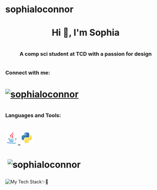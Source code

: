# sophialoconnor
# <h1 align="center">Hi 👋, I'm Sophia</h1>
# <h3 align="center">A comp sci student at TCD with a passion for design</h3>

# <h3 align="left">Connect with me:</h3> 
# <a href="https://www.leetcode.com/sophialoconnor" target="blank"><img align="center" src="https://raw.githubusercontent.com/rahuldkjain/github-profile-readme-generator/master/src/images/icons/Social/leet-code.svg" alt="sophialoconnor" height="30" width="40" /></a>
# </p>

# <h3 align="left">Languages and Tools:</h3>
# <p align="left"> <a href="https://www.java.com" target="_blank" rel="noreferrer"> <img src="https://raw.githubusercontent.com/devicons/devicon/master/icons/java/java-original.svg" alt="java" width="40" height="40"/> </a> <a href="https://www.python.org" target="_blank" rel="noreferrer"> <img src="https://raw.githubusercontent.com/devicons/devicon/master/icons/python/python-original.svg" alt="python" width="40" height="40"/> </a> </p>

# <p>&nbsp;<img align="center" src="https://github-readme-stats.vercel.app/api?username=sophialoconnor&show_icons=true&locale=en" alt="sophialoconnor" /></p>



![My Tech Stack✨🌱](https://github-readme-tech-stack.vercel.app/api/cards?title=My+Tech+Stack%E2%9C%A8%F0%9F%8C%B1&lineCount=2&theme=github&line1=javascript%2Cjavascript%2Cecfd48%3Bcss%2Ccss%2Cf89b3f%3Bhtml%2Chtml%2Cb42c98%3Bjava%2Cjava%2C8839f3%3B&line2=processing%2Cprocessing%2C91760a%3Bpython%2Cpython%2C1ed62c%3Bcanva%2Ccanva%2C4aeaf9%3B)


